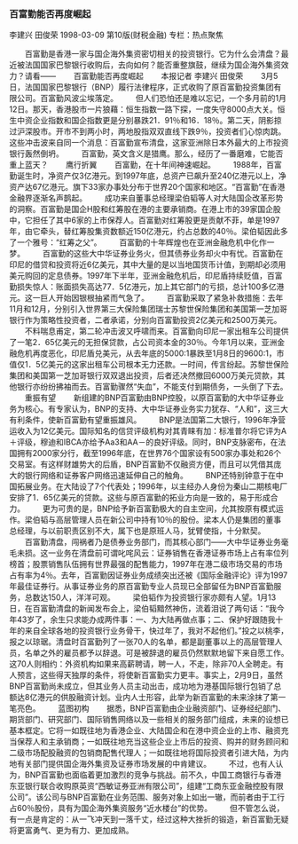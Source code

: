 ### 百富勤能否再度崛起
李建兴  田俊荣
1998-03-09
第10版(财税金融)
专栏：热点聚焦

　　百富勤是香港一家与国企海外集资密切相关的投资银行。它为什么会清盘？最近被法国国家巴黎银行收购后，去向如何？能否重整旗鼓，继续为国企海外集资效力？请看——
　　百富勤能否再度崛起
　　本报记者  李建兴  田俊荣
　　3月5日，法国国家巴黎银行（BNP）履行法律程序，正式收购了原百富勤投资集团有限公司。百富勤风波尘埃落定。
　　但人们恐怕还是难以忘记，一个多月前的1月12日。那天，香港股市一片狼藉：恒生指数一路下探，一度失守8000点大关。恒生中资企业指数和国企指数更是分别暴跌21．91％和16．18％。第二天，阴影掠过沪深股市。开市不到两小时，两地股指双双直线下跌9％，投资者们心惊肉跳。这些冲击波来自同一个消息：百富勤宣布清盘，这家亚洲除日本外最大的上市投资银行轰然倒坍。
　　百富勤，英文含义是猎鹰。那么，经历了一番磨难，它能否重上蓝天？
　　鹰行折翼
　　百富勤，在十年间神速崛起。
　　1988年，百富勤诞生时，净资产仅3亿港元。到1997年底，总资产已飙升至240亿港元以上，净资产达67亿港元。旗下33家办事处分布于世界20个国家和地区。“百富勤”在香港金融界逐渐名声鹊起。
　　成功来自董事总经理梁伯韬等人对大陆国企改革形势的洞察。百富勤是国企H股和红筹股在港的主要承销商。在港上市的39家国企股中，它担任了其中6家的上市保荐人。百富勤对红筹股更是贡献不菲，单是1997年，由它牵头，替红筹股集资数额近150亿港元，约占总数的40％。梁伯韬因此多了一个雅号：“红筹之父”。
　　百富勤的十年辉煌也在亚洲金融危机中化作一梦。
　　百富勤的这些大中华证券业务火，但其债券业务却火中有忧。百富勤在印尼的借贷和投资将近6亿美元，其中大量的是以当地国货币计值，到期却必须用美元购回的定息债券。1997年下半年，亚洲金融危机后，印尼盾持续贬值，百富勤损失惊人：账面损失高达77．5亿港元，加上其它部门的亏损，总计100多亿港元。这一巨人开始因银根抽紧而气急了。
　　百富勤采取了紧急补救措施：去年11月和12月，分别引入世界第三大保险集团瑞士苏黎世保险集团和美国第一芝加哥银行作为策略性投资者，二者承诺，分别向百富勤投资2亿美元和2500万美元。
　　不料喘息甫定，第二轮冲击波又呼啸而来。百富勤向印尼一家出租车公司提供了一笔2．65亿美元的无担保贷款，占公司资本金的30％。今年1月以来，亚洲金融危机再度恶化，印尼盾兑美元，从去年底的5000∶1暴跌至1月8日的9600∶1，市值仅1．5亿美元的这家出租车公司根本无力还款。一时间，传言纷起。苏黎世保险集团和美国第一芝加哥银行双双退出投资，后者还决然撤回6000万美元贷款，其他银行亦纷纷拂袖而去。百富勤骤然“失血”，不能支付到期债务，一头倒了下去。
　　重振有望
　　新组建的BNP百富勤由BNP控股，以原百富勤的大中华证券业务为核心。有专家认为，BNP的支持、大中华证券业务实力犹存、“人和”，这三大有利条件，使新百富勤有望重振雄风。
　　BNP是法国第二大银行，1996年净营运收入为12亿美元。国际知名的信贷评级机构对其青睐有加：标准普尔将它评为A＋评级，穆迪和IBCA亦给予Aa3和AA－的良好评级。同时，BNP支脉密布，在法国拥有2000家分行，截至1996年底，在世界76个国家设有500家办事处和26个交易室。有这样财雄势大的后盾，BNP百富勤不仅融资方便，而且可以凭借其庞大的银行网络和证券客户网络迅速延伸自己的触角。
　　BNP还特别钟意于在中国拓展业务。在大陆设了7个代表处；1996年，以主经办人身份为秦山二期核电厂安排了1．65亿美元的贷款。这些与原百富勤的拓业方向是一致的，易于形成合力。
　　更为可贵的是，BNP给予新百富勤极大的自主空间，允其按原有模式运作。梁伯韬与高层管理人员在新公司中持有10％的股份。梁本人仍是集团的董事总经理，与以前职责区别不大，属下也是原班人马，犹臂使指，十分默契。
　　百富勤清盘，闯祸者乃是债券业务部门，而其核心部门——大中华证券业务毫毛未损。这一业务在清盘前可谓叱咤风云：证券销售在香港证券市场上占有率位列榜首；股票销售队伍拥有世界最强的配售能力，1997年在港二级市场交易的市场占有率为4％。去年，百富勤因证券业务成绩突出还被《国际金融评论》评为1997年最佳证券行。从事证券业务的原百富勤专业人员现已全部留任为BNP百富勤服务，总数达150人，洋洋可观。
　　梁伯韬作为投资银行家亦颇有人望。1月13日，在百富勤清盘的新闻发布会上，梁伯韬黯然神伤，流着泪说了两句话：“我今年43岁了，余生只求能办成两件事：一、为大陆再做点事；二、保护好跟随我十年的来自全球各地的投资银行业务骨干，快过年了，我对不起他们。”投之以桃李，报之以琼琚。清盘时百富勤列了一张70人的名单，都是副董事以上的高层管理人员，名单之外的雇员都予以辞退。可是被辞退的雇员仍然默默地留下来自愿工作。这70人则相约：外资机构如果来高薪聘请，聘一人，不走，除非70人全聘走。有人预言，这些得天独厚的条件，将使新百富勤实力更丰。事实上，2月9日，虽然BNP百富勤尚未成立，但其业务人员主动出击，成功地为港基国际银行包销了总额达8亿港元的供股融资计划。业内人士形容，此举为新百富勤的未来涂抹了第一笔亮色。
　　蓝图初构
　　据悉，BNP百富勤由企业融资部门、证券经纪部门、期货部门、研究部门、国际销售网络以及一些相关的服务部门组成，未来的设想已基本框定。它将一如既往地为香港企业、大陆国企和在港中资企业的上市、融资充当保荐人和主承销商；一如既往地充当这些企业上市后的投资、购并的财务顾问和二级市场配股融资的包销商配售代理人；一如既往地将国际投资者引进大陆，为内地有关部门提供国企海外集资及证券市场发展的中肯建议。
　　不过，也有人认为，BNP百富勤也面临着更加激烈的竞争与挑战。前不久，中国工商银行与香港东亚银行联合收购原英资“西敏证券亚洲有限公司”，组建“工商东亚金融控股有限公司”。该公司与BNP百富勤在业务范围、服务对象上如出一辙，而前者由于工行占60％股份，具有为国企海外集资服务“近水楼台”的优势。
　　但不管怎么说，有一点是肯定的：从一飞冲天到一落千丈，经过这种大挫折的锻造，新百富勤无疑将更富勇气、更为有力、更加成熟。
